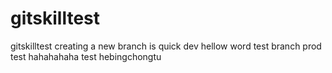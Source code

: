 # gitskilltest
gitskilltest
creating a new branch is quick dev
hellow word
test branch prod
test hahahahaha
test hebingchongtu
